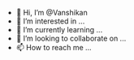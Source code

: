 - 👋 Hi, I’m @Vanshikan
- 👀 I’m interested in ...
- 🌱 I’m currently learning ...
- 💞️ I’m looking to collaborate on ...
- 📫 How to reach me ...

<!---
Vanshikan/Vanshikan is a ✨ special ✨ repository because its `README.md` (this file) appears on your GitHub profile.
You can click the Preview link to take a look at your changes.
--->
